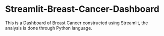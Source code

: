 # Streamlit-Breast-Cancer-Dashboard
This is a Dashboard  of Breast Cancer constructed using Streamlit, the analysis is done through Python language.
